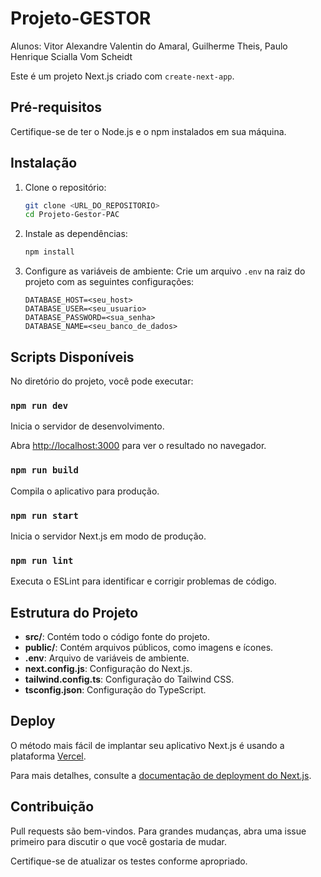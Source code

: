 # Projeto-GESTOR

Alunos: Vitor Alexandre Valentin do Amaral, Guilherme Theis, Paulo Henrique Scialla Vom Scheidt

Este é um projeto Next.js criado com `create-next-app`.

## Pré-requisitos

Certifique-se de ter o Node.js e o npm instalados em sua máquina.

## Instalação

1. Clone o repositório:
    ```bash
    git clone <URL_DO_REPOSITORIO>
    cd Projeto-Gestor-PAC
    ```

2. Instale as dependências:
    ```bash
    npm install
    ```

3. Configure as variáveis de ambiente:
    Crie um arquivo `.env` na raiz do projeto com as seguintes configurações:
    ```plaintext
    DATABASE_HOST=<seu_host>
    DATABASE_USER=<seu_usuario>
    DATABASE_PASSWORD=<sua_senha>
    DATABASE_NAME=<seu_banco_de_dados>
    ```

## Scripts Disponíveis

No diretório do projeto, você pode executar:

### `npm run dev`

Inicia o servidor de desenvolvimento.

Abra [http://localhost:3000](http://localhost:3000) para ver o resultado no navegador.

### `npm run build`

Compila o aplicativo para produção.

### `npm run start`

Inicia o servidor Next.js em modo de produção.

### `npm run lint`

Executa o ESLint para identificar e corrigir problemas de código.

## Estrutura do Projeto

- **src/**: Contém todo o código fonte do projeto.
- **public/**: Contém arquivos públicos, como imagens e ícones.
- **.env**: Arquivo de variáveis de ambiente.
- **next.config.js**: Configuração do Next.js.
- **tailwind.config.ts**: Configuração do Tailwind CSS.
- **tsconfig.json**: Configuração do TypeScript.

## Deploy

O método mais fácil de implantar seu aplicativo Next.js é usando a plataforma [Vercel](https://vercel.com/).

Para mais detalhes, consulte a [documentação de deployment do Next.js](https://nextjs.org/docs/deployment).

## Contribuição

Pull requests são bem-vindos. Para grandes mudanças, abra uma issue primeiro para discutir o que você gostaria de mudar.

Certifique-se de atualizar os testes conforme apropriado.
